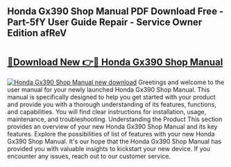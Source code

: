 ## Honda Gx390 Shop Manual PDF Download Free - Part-5fY User Guide Repair - Service Owner Edition afReV

# <h2><a href="http://bc45038.oget.top/?id=Honda+Gx390+Shop+Manual">🔗Download New 👉🔴 Honda Gx390 Shop Manual</a></h2>

[![Honda Gx390 Shop Manual new download](https://i.imgur.com/5g1atiW.png)](http://bc45038.oget.top/?id=Honda+Gx390+Shop+Manual)
Greetings and welcome to the user manual for your newly launched Honda Gx390 Shop Manual. This manual is specifically designed to help you get started with your product and provide you with a thorough understanding of its features, functions, and capabilities. You will find clear instructions for installation, usage, maintenance, and troubleshooting. Understanding the Product This section provides an overview of your new Honda Gx390 Shop Manual and its key features. Explore the possibilities of list of features with your new Honda Gx390 Shop Manual. It's our hope that the Honda Gx390 Shop Manual has provided you with valuable insights to kickstart your new device. If you encounter any issues, reach out to our customer service.
